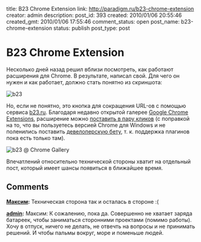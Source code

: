 title: B23 Chrome Extension
link: http://paradigm.ru/b23-chrome-extension
creator: admin
description:
post_id: 393
created: 2010/01/06 20:55:46
created_gmt: 2010/01/06 17:55:46
comment_status: open
post_name: b23-chrome-extension
status: publish
post_type: post

# B23 Chrome Extension

Несколько дней назад решил вблизи посмотреть, как работают расширения для Chrome. В результате, написал свой. Для чего он нужен и как работает, должно стать понятно из скриншота:

![b23](/media/2001.png)

Но, если не понятно, это кнопка для сокращения URL-ов с помощью сервиса [b23.ru](http://b23.ru). Благодаря недавно открытой галерее [Google Chrome Extensions](http://chrome.google.com/extensions), расширение можно [поставить в пару кликов](http://b23.ru/st0d) (c поправкой на то, что вы пользуетесь версией Chrome для Windows и не поленились поставить [девелоперскую бету](http://www.google.com/landing/chrome/beta/), т. к. поддержка плагинов пока есть только там).

![b23 @ Сhrome Gallery](/media/b23-at-chrome-gallery.png)

Впечатлений относительно технической стороны хватит на отдельный пост, который имеет шансы появиться в ближайшее время.

## Comments

**[Максим](#45855 "2010/06/09 17:31:22"):** Техническая сторона так и осталась в стороне :(

**[admin](#45856 "2010/06/09 17:41:27"):** Максим: К сожалению, пока да. Совершенно не хватает заряда батареек, чтобы заниматься сторонними проектами (помимо работы). Хочу в отпуск, ничего не делать, не отвечть на вопросы и не принимать решений. И чтобы пальмы вокруг, море и поменьше людей.


